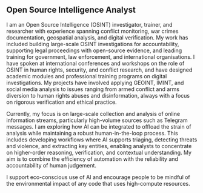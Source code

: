 ## Open Source Intelligence Analyst

I am an Open Source Intelligence (OSINT) investigator, trainer, and researcher with experience spanning conflict monitoring, war crimes documentation, geospatial analysis, and digital verification. My work has included building large-scale OSINT investigations for accountability, supporting legal proceedings with open-source evidence, and leading training for government, law enforcement, and international organisations. I have spoken at international conferences and workshops on the role of OSINT in human rights, security, and conflict research, and have designed academic modules and professional training programs on digital investigations. My projects have involved applying GEOINT, IMINT, and social media analysis to issues ranging from armed conflict and arms diversion to human rights abuses and disinformation, always with a focus on rigorous verification and ethical practice.

Currently, my focus is on large-scale collection and analysis of online information streams, particularly high-volume sources such as Telegram messages. I am exploring how AI can be integrated to offload the strain of analysis while maintaining a robust human-in-the-loop process. This includes developing workflows where AI supports triaging, detecting threats and violence, and extracting key entities, enabling analysts to concentrate on higher-order reasoning, verification, and contextual understanding. My aim is to combine the efficiency of automation with the reliability and accountability of human judgement.

I support eco-conscious use of AI and encourage people to be mindful of the environmental impact of any code that uses high-compute resources.

<!--
**thomasjjj/thomasjjj** is a ✨ _special_ ✨ repository because its `README.md` (this file) appears on your GitHub profile.

Here are some ideas to get you started:

- 🔭 I’m currently working on ...
- 🌱 I’m currently learning ...
- 👯 I’m looking to collaborate on ...
- 🤔 I’m looking for help with ...
- 💬 Ask me about ...
- 📫 How to reach me: ...
- 😄 Pronouns: ...
- ⚡ Fun fact: ...
-->
